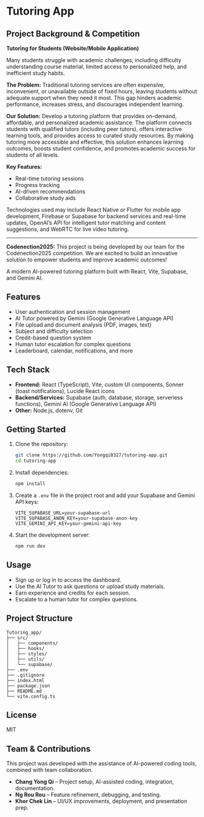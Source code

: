 # Tutoring App

## Project Background & Competition

**Tutoring for Students (Website/Mobile Application)**

Many students struggle with academic challenges, including difficulty understanding course material, limited access to personalized help, and inefficient study habits.

**The Problem:**
Traditional tutoring services are often expensive, inconvenient, or unavailable outside of fixed hours, leaving students without adequate support when they need it most. This gap hinders academic performance, increases stress, and discourages independent learning.

**Our Solution:**
Develop a tutoring platform that provides on-demand, affordable, and personalized academic assistance. The platform connects students with qualified tutors (including peer tutors), offers interactive learning tools, and provides access to curated study resources. By making tutoring more accessible and effective, this solution enhances learning outcomes, boosts student confidence, and promotes academic success for students of all levels.

**Key Features:**
- Real-time tutoring sessions
- Progress tracking
- AI-driven recommendations
- Collaborative study aids

Technologies used may include React Native or Flutter for mobile app development, Firebase or Supabase for backend services and real-time updates, OpenAI’s API for intelligent tutor matching and content suggestions, and WebRTC for live video tutoring.

---

**Codenection2025:**
This project is being developed by our team for the Codenection2025 competition. We are excited to build an innovative solution to empower students and improve academic outcomes!

A modern AI-powered tutoring platform built with React, Vite, Supabase, and Gemini AI.

## Features
- User authentication and session management
- AI Tutor powered by Gemini (Google Generative Language API)
- File upload and document analysis (PDF, images, text)
- Subject and difficulty selection
- Credit-based question system
- Human tutor escalation for complex questions
- Leaderboard, calendar, notifications, and more

## Tech Stack
- **Frontend:** React (TypeScript), Vite, custom UI components, Sonner (toast notifications), Lucide React icons
- **Backend/Services:** Supabase (auth, database, storage, serverless functions), Gemini AI (Google Generative Language API)
- **Other:** Node.js, dotenv, Git

## Getting Started
1. Clone the repository:
	```bash
	git clone https://github.com/Yongqi0327/tutoring-app.git
	cd tutoring-app
	```
2. Install dependencies:
	```bash
	npm install
	```
3. Create a `.env` file in the project root and add your Supabase and Gemini API keys:
	```env
	VITE_SUPABASE_URL=your-supabase-url
	VITE_SUPABASE_ANON_KEY=your-supabase-anon-key
	VITE_GEMINI_API_KEY=your-gemini-api-key
	```
4. Start the development server:
	```bash
	npm run dev
	```

## Usage
- Sign up or log in to access the dashboard.
- Use the AI Tutor to ask questions or upload study materials.
- Earn experience and credits for each session.
- Escalate to a human tutor for complex questions.

## Project Structure
```
Tutoring_app/
├── src/
│   ├── components/
│   ├── hooks/
│   ├── styles/
│   ├── utils/
│   └── supabase/
├── .env
├── .gitignore
├── index.html
├── package.json
├── README.md
└── vite.config.ts
```

## License
MIT

## Team & Contributions

This project was developed with the assistance of AI-powered coding tools, combined with team collaboration.

- **Chang Yong Qi** – Project setup, AI-assisted coding, integration, documentation.  
- **Ng Rou Rou** – Feature refinement, debugging, and testing.  
- **Khor Chek Lin** – UI/UX improvements, deployment, and presentation prep.  
